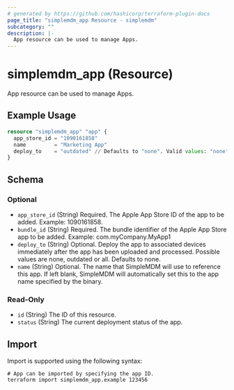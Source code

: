 ```yaml
---
# generated by https://github.com/hashicorp/terraform-plugin-docs
page_title: "simplemdm_app Resource - simplemdm"
subcategory: ""
description: |-
  App resource can be used to manage Apps.
---
```


# simplemdm_app (Resource)

App resource can be used to manage Apps.

## Example Usage

```terraform
resource "simplemdm_app" "app" {
  app_store_id = "1090161858"
  name         = "Marketing App"
  deploy_to    = "outdated" // Defaults to "none". Valid values: "none", "outdated", "all".
}
```

<!-- schema generated by tfplugindocs -->
## Schema

### Optional

- `app_store_id` (String) Required. The Apple App Store ID of the app to be added. Example: 1090161858.
- `bundle_id` (String) Required. The bundle identifier of the Apple App Store app to be added. Example: com.myCompany.MyApp1
- `deploy_to` (String) Optional. Deploy the app to associated devices immediately after the app has been uploaded and processed. Possible values are none, outdated or all. Defaults to none.
- `name` (String) Optional. The name that SimpleMDM will use to reference this app. If left blank, SimpleMDM will automatically set this to the app name specified by the binary.

### Read-Only

- `id` (String) The ID of this resource.
- `status` (String) The current deployment status of the app.

## Import

Import is supported using the following syntax:

```shell
# App can be imported by specifying the app ID.
terraform import simplemdm_app.example 123456
```
